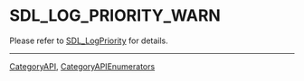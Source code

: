 # SDL_LOG_PRIORITY_WARN

Please refer to [SDL_LogPriority](SDL_LogPriority) for details.

----
[CategoryAPI](CategoryAPI), [CategoryAPIEnumerators](CategoryAPIEnumerators)

